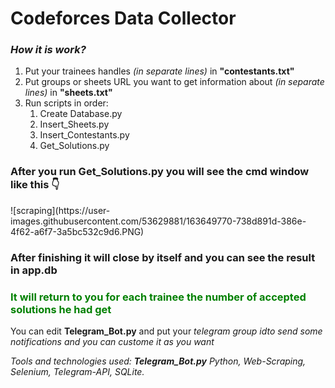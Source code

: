 <h1>Codeforces Data Collector</h1>
<h3><em>How it is work?</em></h3>
<ol>
    <li>Put your trainees handles <em>(in separate lines)</em> in <strong>"contestants.txt"</strong></li>
    <li>Put groups or sheets URL you want to get information about <em>(in separate lines)</em> in <strong>"sheets.txt"</strong></li>
    <li>Run scripts in order:
        <ol>
            <li>Create Database.py</li>
            <li>Insert_Sheets.py</li>
            <li>Insert_Contestants.py</li>
            <li>Get_Solutions.py</li>
        </ol>
    </li>
</ol>

<h3>After you run <strong>Get_Solutions.py</strong> you will see the cmd window like this 👇</h3>
![scraping](https://user-images.githubusercontent.com/53629881/163649770-738d891d-386e-4f62-a6f7-3a5bc532c9d6.PNG)

<h3>After finishing it will close by itself and you can see the result in <strong>app.db</strong> </h3>
<h3 style="color:green;">It will return to you for each trainee the number of accepted solutions he had get</h3>

<p>You can edit <strong>Telegram_Bot.py</strong> and put your <em>telegram group id<em>to send some notifications and you can custome it as you want</p>
  
 <p><em>Tools and technologies used: <strong>Telegram_Bot.py</strong> Python, Web-Scraping, Selenium, Telegram-API, SQLite.</p>
